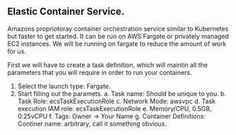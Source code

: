 ## Elastic Container Service. 
Amazons propriotoray container orchestration service similar to Kubernetes but faster to get started. It can be run on AWS Fargate or privately managed EC2 instances. We will be running on fargate to reduce the amount of work for us. 

First we will have to create a task definition, which will maintin all the parameters that you will require in order to run your containers.
1. Select the launch type: Fargate. 
2. Start filling out the paramets.
    a. Task name:  Should be unique to you. 
    b. Task Role: ecsTaskExecutionRole
    c. Network Mode: awsvpc
    d. Task execution IAM role: ecsTaskExecutionRole
    e. Memory/CPU, 0.5GB, 0.25vCPU
    f. Tags: Owner -> Your Name
    g. Container Definitions:
        Continer name: arbitrary, call it something obvious. 
        
